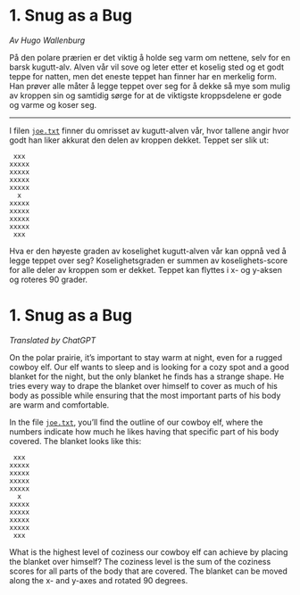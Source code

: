 # 1. Snug as a Bug

*Av Hugo Wallenburg*

På den polare prærien er det viktig å holde seg varm om nettene, selv for en barsk kugutt-alv. Alven vår vil sove og leter etter et koselig sted og et godt teppe for natten, men det eneste teppet han finner har en merkelig form. Han prøver alle måter å legge teppet over seg for å dekke så mye som mulig av kroppen sin og samtidig sørge for at de viktigste kroppsdelene er gode og varme og koser seg.

---

I filen [`joe.txt`](joe.txt) finner du omrisset av kugutt-alven vår, hvor tallene angir hvor godt han liker akkurat den delen av kroppen dekket. Teppet ser slik ut:

```
 xxx
xxxxx
xxxxx
xxxxx
xxxxx
  x
xxxxx
xxxxx
xxxxx
xxxxx
 xxx
```

Hva er den høyeste graden av koselighet kugutt-alven vår kan oppnå ved å legge teppet over seg? Koselighetsgraden er summen av koselighets-score for alle deler av kroppen som er dekket. Teppet kan flyttes i x- og y-aksen og roteres 90 grader.

# 1. Snug as a Bug

*Translated by ChatGPT*

On the polar prairie, it’s important to stay warm at night, even for a rugged cowboy elf. Our elf wants to sleep and is looking for a cozy spot and a good blanket for the night, but the only blanket he finds has a strange shape. He tries every way to drape the blanket over himself to cover as much of his body as possible while ensuring that the most important parts of his body are warm and comfortable.

In the file [`joe.txt`](joe.txt), you’ll find the outline of our cowboy elf, where the numbers indicate how much he likes having that specific part of his body covered. The blanket looks like this:

```
 xxx
xxxxx
xxxxx
xxxxx
xxxxx
  x
xxxxx
xxxxx
xxxxx
xxxxx
 xxx
```

What is the highest level of coziness our cowboy elf can achieve by placing the blanket over himself? The coziness level is the sum of the coziness scores for all parts of the body that are covered. The blanket can be moved along the x- and y-axes and rotated 90 degrees.

